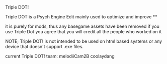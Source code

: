 Triple DOT!

Triple DOT is a Psych Engine Edit mainly used to optimize and improve **

it is purely for mods, thus any basegame assets have been removed
if you use Triple Dot you agree that you will credit all the people who worked on it

NOTE; Triple DOT! is not intended to be used on html based systems or any device that doesn't support .exe files.

current Triple DOT! team:
melodiiCam2B
coolaydang